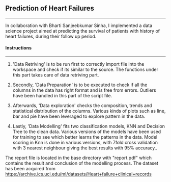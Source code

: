 ## Prediction of Heart Failures
---

In collaboration with Bharti Sanjeebkumar Sinha, I implemented a data science project aimed at predicting the survival of patients with history of heart failures,
during their follow up period.

#### Instructions
---

1. 'Data Retriving' is to be run first to correctly import file into the workspace and check if its similar to the source.
The functions under this part takes care of data retriving part.

2. Secondly, 'Data Preparation' is to be executed to check if all the columns in the data has right format and is free from errors.
Outliers have been handled in this part of the script file. 

3. Afterwards, 'Data exploration' checks the composition, trends and statistical distribution of the columns.
Various kinds of plots such as line, bar and pie have been leveraged to explore pattern in the data.

4. Lastly, 'Data Modelling' fits two classification models, KNN and Decision Tree to the clean data.
Various versions of the models have been used for training to see which better learns the patterns in the data. Model scoring in Knn is done in various versions, with 7fold cross validation with 3 nearest neighbour giving the best results with 95% accuracy..
 

The report file is located in the base directory with "report.pdf" which contains the result and conclusion of the modelling process. The dataset has been acquired from https://archive.ics.uci.edu/ml/datasets/Heart+failure+clinical+records
 
